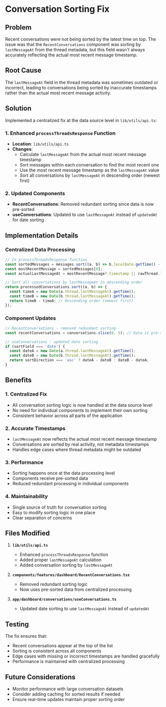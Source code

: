 # Conversation Sorting Fix

## Problem
Recent conversations were not being sorted by the latest time on top. The issue was that the `RecentConversations` component was sorting by `lastMessageAt` from the thread metadata, but this field wasn't always accurately reflecting the actual most recent message timestamp.

## Root Cause
The `lastMessageAt` field in the thread metadata was sometimes outdated or incorrect, leading to conversations being sorted by inaccurate timestamps rather than the actual most recent message activity.

## Solution
Implemented a centralized fix at the data source level in `lib/utils/api.ts`:

### 1. Enhanced `processThreadsResponse` Function
- **Location**: `lib/utils/api.ts`
- **Changes**:
  - Calculate `lastMessageAt` from the actual most recent message timestamp
  - Sort messages within each conversation to find the most recent one
  - Use the most recent message timestamp as the `lastMessageAt` value
  - Sort all conversations by `lastMessageAt` in descending order (newest first)

### 2. Updated Components
- **RecentConversations**: Removed redundant sorting since data is now pre-sorted
- **useConversations**: Updated to use `lastMessageAt` instead of `updatedAt` for date sorting

## Implementation Details

### Centralized Data Processing
```typescript
// In processThreadsResponse function
const sortedMessages = messages.sort((a, b) => b.localDate.getTime() - a.localDate.getTime());
const mostRecentMessage = sortedMessages[0];
const actualLastMessageAt = mostRecentMessage?.timestamp || rawThread.lastMessageAt || rawThread.last_updated || new Date().toISOString();

// Sort all conversations by lastMessageAt in descending order
return processedConversations.sort((a, b) => {
  const timeA = new Date(a.thread.lastMessageAt).getTime();
  const timeB = new Date(b.thread.lastMessageAt).getTime();
  return timeB - timeA; // Descending order (newest first)
});
```

### Component Updates
```typescript
// RecentConversations - removed redundant sorting
const recentConversations = conversations.slice(0, 5); // Data is pre-sorted

// useConversations - updated date sorting
if (sortField === 'date') {
  const dateA = new Date(a.thread.lastMessageAt).getTime();
  const dateB = new Date(b.thread.lastMessageAt).getTime();
  return sortDirection === 'asc' ? dateA - dateB : dateB - dateA;
}
```

## Benefits

### 1. Centralized Fix
- All conversation sorting logic is now handled at the data source level
- No need for individual components to implement their own sorting
- Consistent behavior across all parts of the application

### 2. Accurate Timestamps
- `lastMessageAt` now reflects the actual most recent message timestamp
- Conversations are sorted by real activity, not metadata timestamps
- Handles edge cases where thread metadata might be outdated

### 3. Performance
- Sorting happens once at the data processing level
- Components receive pre-sorted data
- Reduced redundant processing in individual components

### 4. Maintainability
- Single source of truth for conversation sorting
- Easy to modify sorting logic in one place
- Clear separation of concerns

## Files Modified

1. **`lib/utils/api.ts`**
   - Enhanced `processThreadsResponse` function
   - Added proper `lastMessageAt` calculation
   - Added conversation sorting by `lastMessageAt`

2. **`components/features/dashboard/RecentConversations.tsx`**
   - Removed redundant sorting logic
   - Now uses pre-sorted data from centralized processing

3. **`app/dashboard/conversations/useConversations.ts`**
   - Updated date sorting to use `lastMessageAt` instead of `updatedAt`

## Testing
The fix ensures that:
- Recent conversations appear at the top of the list
- Sorting is consistent across all components
- Edge cases with missing or incorrect timestamps are handled gracefully
- Performance is maintained with centralized processing

## Future Considerations
- Monitor performance with large conversation datasets
- Consider adding caching for sorted results if needed
- Ensure real-time updates maintain proper sorting order 